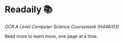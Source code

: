 # Readaily 📚
*OCR A Level Computer Science Coursework (H446/03)*

Read more to learn more, one page at a time.

